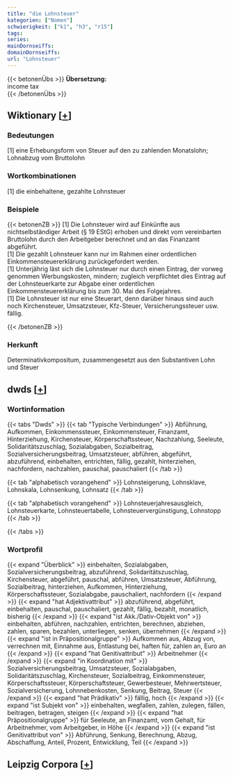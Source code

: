 ```yaml
---
title: "die Lohnsteuer"
kategorien: ["Nomen"]
schwierigkeit: ["k1", "h3", "r15"]
tags:
series:
mainDornseiffs:
domainDornseiffs:
url: "Lohnsteuer"
---
```


{{< betonenÜbs >}}
**Übersetzung:**  
income tax  
{{< /betonenÜbs >}}

## Wiktionary [[+](https://de.wiktionary.org/wiki/Lohnsteuer)]

### Bedeutungen
[1] eine Erhebungsform von Steuer auf den zu zahlenden Monatslohn; Lohnabzug vom Bruttolohn  

### Wortkombinationen
[1] die einbehaltene, gezahlte Lohnsteuer  

### Beispiele
{{< betonenZB >}}
[1] Die Lohnsteuer wird auf Einkünfte aus nichtselbständiger Arbeit (§ 19 EStG) erhoben und direkt vom vereinbarten Bruttolohn durch den Arbeitgeber berechnet und an das Finanzamt abgeführt.  
[1] Die gezahlt Lohnsteuer kann nur im Rahmen einer ordentlichen Einkommensteuererklärung zurückgefordert werden.  
[1] Unterjährig läst sich die Lohnsteuer nur durch einen Eintrag, der vorweg genommen Werbungskosten, mindern; zugleich verpflichtet dies Eintrag auf der Lohnsteuerkarte zur Abgabe einer ordentlichen Einkommensteuererklärung bis zum 30. Mai des Folgejahres.  
[1] Die Lohnsteuer ist nur eine Steuerart, denn darüber hinaus sind auch noch Kirchensteuer, Umsatzsteuer, Kfz-Steuer, Versicherungssteuer usw. fällig.  

{{< /betonenZB >}}
### Herkunft
Determinativkompositum, zusammengesetzt aus den Substantiven Lohn und Steuer  



## dwds [[+](https://www.dwds.de/wb/Lohnsteuer)]

### Wortinformation
{{< tabs "Dwds" >}}
{{< tab "Typische Verbindungen" >}}
Abführung, Aufkommen, Einkommenssteuer, Einkommensteuer, Finanzamt, Hinterziehung, Kirchensteuer, Körperschaftssteuer, Nachzahlung, Seeleute, Solidaritätszuschlag, Sozialabgaben, Sozialbeitrag, Sozialversicherungsbeitrag, Umsatzsteuer, abführen, abgeführt, abzuführend, einbehalten, entrichten, fällig, gezahlt, hinterziehen, nachfordern, nachzahlen, pauschal, pauschaliert
{{< /tab >}}

{{< tab "alphabetisch vorangehend" >}}
Lohnsteigerung, Lohnsklave, Lohnskala, Lohnsenkung, Lohnsatz
{{< /tab >}}

{{< tab "alphabetisch vorangehend" >}}
Lohnsteuerjahresausgleich, Lohnsteuerkarte, Lohnsteuertabelle, Lohnsteuervergünstigung, Lohnstopp
{{< /tab >}}

{{< /tabs >}}

### Wortprofil
{{< expand "Überblick" >}} einbehalten, Sozialabgaben, Sozialversicherungsbeitrag, abzuführend, Solidaritätszuschlag, Kirchensteuer, abgeführt, pauschal, abführen, Umsatzsteuer, Abführung, Sozialbeitrag, hinterziehen, Aufkommen, Hinterziehung, Körperschaftssteuer, Sozialabgabe, pauschaliert, nachfordern {{< /expand >}}
{{< expand "hat Adjektivattribut" >}} abzuführend, abgeführt, einbehalten, pauschal, pauschaliert, gezahlt, fällig, bezahlt, monatlich, bisherig {{< /expand >}}
{{< expand "ist Akk./Dativ-Objekt von" >}} einbehalten, abführen, nachzahlen, entrichten, berechnen, abziehen, zahlen, sparen, bezahlen, unterliegen, senken, übernehmen {{< /expand >}}
{{< expand "ist in Präpositionalgruppe" >}} Aufkommen aus, Abzug von, verrechnen mit, Einnahme aus, Entlastung bei, haften für, zahlen an, Euro an {{< /expand >}}
{{< expand "hat Genitivattribut" >}} Arbeitnehmer {{< /expand >}}
{{< expand "in Koordination mit" >}} Sozialversicherungsbeitrag, Umsatzsteuer, Sozialabgaben, Solidaritätszuschlag, Kirchensteuer, Sozialbeitrag, Einkommensteuer, Körperschaftssteuer, Körperschaftsteuer, Gewerbesteuer, Mehrwertsteuer, Sozialversicherung, Lohnnebenkosten, Senkung, Beitrag, Steuer {{< /expand >}}
{{< expand "hat Prädikativ" >}} fällig, hoch {{< /expand >}}
{{< expand "ist Subjekt von" >}} einbehalten, wegfallen, zahlen, zulegen, fällen, beitragen, betragen, steigen {{< /expand >}}
{{< expand "hat Präpositionalgruppe" >}} für Seeleute, an Finanzamt, vom Gehalt, für Arbeitnehmer, vom Arbeitgeber, in Höhe {{< /expand >}}
{{< expand "ist Genitivattribut von" >}} Abführung, Senkung, Berechnung, Abzug, Abschaffung, Anteil, Prozent, Entwicklung, Teil {{< /expand >}}

## Leipzig Corpora [[+](https://corpora.uni-leipzig.de/en/res?word=Lohnsteuer&corpusId=deu_newscrawl-public_2018)]

